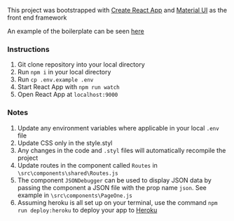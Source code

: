 This project was bootstrapped with [Create React App](https://github.com/facebookincubator/create-react-app) 
and [Material UI](http://material-ui.com) as the front end framework

An example of the boilerplate can be seen [here](https://still-stream-52331.herokuapp.com/)

### Instructions
1. Git clone repository into your local directory
2. Run ```npm i``` in your local directory
3. Run ```cp .env.example .env```
4. Start React App with ```npm run watch```
5. Open React App at ```localhost:9000``` 

### Notes
1. Update any environment variables where applicable in your local ```.env``` file
2. Update CSS only in the style.styl
3. Any changes in the code and ```.styl``` files will automatically recompile the project
4. Update routes in the component called ```Routes``` in ```\src\components\shared\Routes.js```
5. The component ```JSONDebugger``` can be used to display JSON data by passing the component a JSON file with the prop name ```json```.
See example in ```\src\components\PageOne.js```  
6. Assuming heroku is all set up on your terminal, use the command ```npm run deploy:heroku``` to deploy your app to [Heroku](http://www.heroku.com) 
